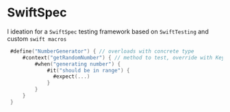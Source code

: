 # SwiftSpec

I ideation for a `SwiftSpec` testing framework based on `SwiftTesting` and custom `swift macros`

```swift
 #define("NumberGenerator") { // overloads with concrete type
     #context("getRandomNumber") { // method to test, override with KeyPath
         #when("generating number") {
             #it("should be in range") {
               #expect(...)
             }
         }
     }
 }
```
